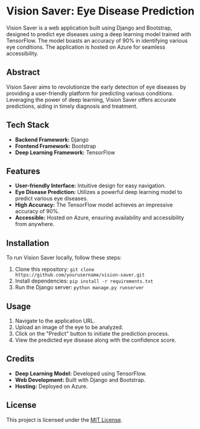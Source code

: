 # Vision Saver: Eye Disease Prediction

Vision Saver is a web application built using Django and Bootstrap, designed to predict eye diseases using a deep learning model trained with TensorFlow. The model boasts an accuracy of 90% in identifying various eye conditions. The application is hosted on Azure for seamless accessibility.

## Abstract

Vision Saver aims to revolutionize the early detection of eye diseases by providing a user-friendly platform for predicting various conditions. Leveraging the power of deep learning, Vision Saver offers accurate predictions, aiding in timely diagnosis and treatment.

## Tech Stack

- **Backend Framework:** Django
- **Frontend Framework:** Bootstrap
- **Deep Learning Framework:** TensorFlow

## Features

- **User-friendly Interface:** Intuitive design for easy navigation.
- **Eye Disease Prediction:** Utilizes a powerful deep learning model to predict various eye diseases.
- **High Accuracy:** The TensorFlow model achieves an impressive accuracy of 90%.
- **Accessible:** Hosted on Azure, ensuring availability and accessibility from anywhere.

## Installation

To run Vision Saver locally, follow these steps:

1. Clone this repository: `git clone https://github.com/yourusername/vision-saver.git`
2. Install dependencies: `pip install -r requirements.txt`
3. Run the Django server: `python manage.py runserver`

## Usage

1. Navigate to the application URL.
2. Upload an image of the eye to be analyzed.
3. Click on the "Predict" button to initiate the prediction process.
4. View the predicted eye disease along with the confidence score.

## Credits

- **Deep Learning Model:** Developed using TensorFlow.
- **Web Development:** Built with Django and Bootstrap.
- **Hosting:** Deployed on Azure.

## License

This project is licensed under the [MIT License](LICENSE).
